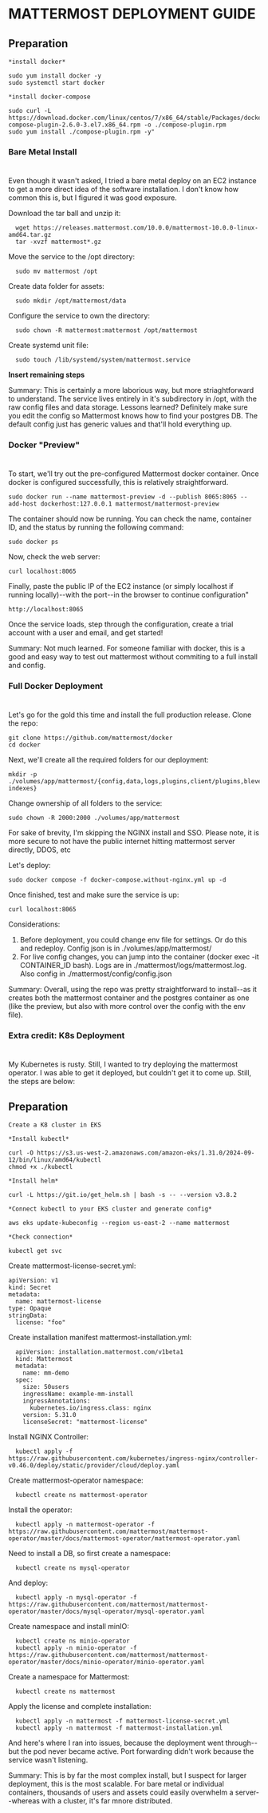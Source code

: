 # MATTERMOST DEPLOYMENT GUIDE

## Preparation
    *install docker*
    
    sudo yum install docker -y
    sudo systemctl start docker
    
    *install docker-compose
    
    sudo curl -L https://download.docker.com/linux/centos/7/x86_64/stable/Packages/docker-compose-plugin-2.6.0-3.el7.x86_64.rpm -o ./compose-plugin.rpm
    sudo yum install ./compose-plugin.rpm -y"


### Bare Metal Install
#
Even though it wasn't asked, I tried a bare metal deploy on an EC2 instance to get a more direct idea of the software installation. I don't know how common this is, but I figured it was good exposure.

Download the tar ball and unzip it:

      wget https://releases.mattermost.com/10.0.0/mattermost-10.0.0-linux-amd64.tar.gz
      tar -xvzf mattermost*.gz

Move the service to the /opt directory:

      sudo mv mattermost /opt

Create data folder for assets:
      
      sudo mkdir /opt/mattermost/data

Configure the service to own the directory:

      sudo chown -R mattermost:mattermost /opt/mattermost

Create systemd unit file:

      sudo touch /lib/systemd/system/mattermost.service

**Insert remaining steps**

Summary: This is certainly a more laborious way, but more striaghtforward to understand. The service lives entirely in it's subdirectory in /opt, with the raw config files and data storage. Lessons learned? Definitely make sure you edit the config so 
Mattermost knows how to find your postgres DB. The default config just has generic values and that'll hold everything up.




### Docker "Preview"
#
To start, we'll try out the pre-configured Mattermost docker container. Once docker is configured successfully, this is relatively straightforward.

    sudo docker run --name mattermost-preview -d --publish 8065:8065 --add-host dockerhost:127.0.0.1 mattermost/mattermost-preview

The container should now be running. You can check the name, container ID, and the status by running the following command:

    sudo docker ps

Now, check the web server:

    curl localhost:8065

Finally, paste the public IP of the EC2 instance (or simply localhost if running locally)--with the port--in the browser to continue configuration"

    http://localhost:8065


Once the service loads, step through the configuration, create a trial account with a user and email, and get started!


Summary: Not much learned. For someone familiar with docker, this is a good and easy way to test out mattermost without commiting to a full install and config.



### Full Docker Deployment
#
Let's go for the gold this time and install the full production release. Clone the repo:

    git clone https://github.com/mattermost/docker
    cd docker

Next, we'll create all the required folders for our deployment:

    mkdir -p ./volumes/app/mattermost/{config,data,logs,plugins,client/plugins,bleve-indexes}

Change ownership of all folders to the service:

    sudo chown -R 2000:2000 ./volumes/app/mattermost

For sake of brevity, I'm skipping the NGINX install and SSO. Please note, it is more secure to not have the public internet hitting mattermost server directly, DDOS, etc

Let's deploy:

    sudo docker compose -f docker-compose.without-nginx.yml up -d

Once finished, test and make sure the service is up:

    curl localhost:8065

Considerations:

1. Before deployment, you could change env file for settings. Or do this and redeploy. Config json is in ./volumes/app/mattermost/
2. For live config changes, you can jump into the container (docker exec -it CONTAINER_ID bash). Logs are in ./mattermost/logs/mattermost.log. Also config in ./mattermost/config/config.json


Summary: Overall, using the repo was pretty straightforward to install--as it creates both the mattermost container and the postgres container as one (like the preview, but also with more control over the config with the env file). 



### Extra credit: K8s Deployment
#
My Kubernetes is rusty. Still, I wanted to try deploying the mattermost operator. I was able to get it deployed, but couldn't get it to come up. Still, the steps are below:

## Preparation
    Create a K8 cluster in EKS
    
    *Install kubectl*
    
    curl -O https://s3.us-west-2.amazonaws.com/amazon-eks/1.31.0/2024-09-12/bin/linux/amd64/kubectl
    chmod +x ./kubectl
    
    *Install helm*

    curl -L https://git.io/get_helm.sh | bash -s -- --version v3.8.2

    *Connect kubectl to your EKS cluster and generate config*

    aws eks update-kubeconfig --region us-east-2 --name mattermost

    *Check connection*

    kubectl get svc

Create mattermost-license-secret.yml:

    apiVersion: v1
    kind: Secret
    metadata:
      name: mattermost-license
    type: Opaque
    stringData:
      license: "foo"

Create installation manifest mattermost-installation.yml:

      apiVersion: installation.mattermost.com/v1beta1
      kind: Mattermost
      metadata:
        name: mm-demo
      spec:
        size: 50users
        ingressName: example-mm-install   
        ingressAnnotations:
	      kubernetes.io/ingress.class: nginx
        version: 5.31.0
        licenseSecret: "mattermost-license"

Install NGINX Controller:

      kubectl apply -f https://raw.githubusercontent.com/kubernetes/ingress-nginx/controller-v0.46.0/deploy/static/provider/cloud/deploy.yaml

Create mattermost-operator namespace:

      kubectl create ns mattermost-operator

Install the operator:

      kubectl apply -n mattermost-operator -f https://raw.githubusercontent.com/mattermost/mattermost-operator/master/docs/mattermost-operator/mattermost-operator.yaml

Need to install a DB, so first create a namespace:

      kubectl create ns mysql-operator

And deploy:

      kubectl apply -n mysql-operator -f https://raw.githubusercontent.com/mattermost/mattermost-operator/master/docs/mysql-operator/mysql-operator.yaml

Create namespace and install minIO:

      kubectl create ns minio-operator
      kubectl apply -n minio-operator -f https://raw.githubusercontent.com/mattermost/mattermost-operator/master/docs/minio-operator/minio-operator.yaml

Create a namespace for Mattermost:

      kubectl create ns mattermost

Apply the license and complete installation:

      kubectl apply -n mattermost -f mattermost-license-secret.yml
      kubectl apply -n mattermost -f mattermost-installation.yml

And here's where I ran into issues, because the deployment went through--but the pod never became active. Port forwarding didn't work because the service wasn't listening.

Summary: This is by far the most complex install, but I suspect for larger deployment, this is the most scalable. For bare metal or individual containers, thousands of users and assets could easily overwhelm a server--whereas with a cluster, it's far mnore distributed.
